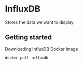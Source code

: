 # InfluxDB
Stores the data we want to display
## Getting started
Downloading InfluxDB Docker image
```bash 
docker pull influxdb
```

